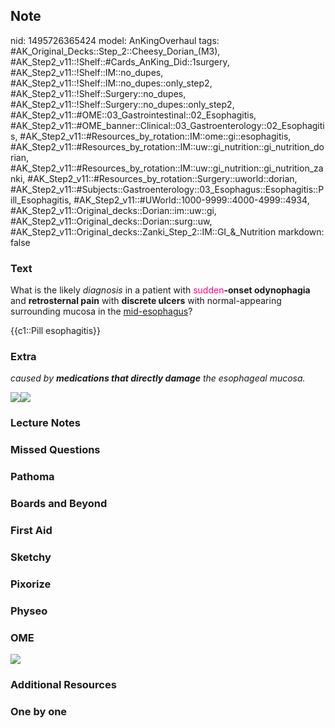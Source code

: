 ## Note
nid: 1495726365424
model: AnKingOverhaul
tags: #AK_Original_Decks::Step_2::Cheesy_Dorian_(M3), #AK_Step2_v11::!Shelf::#Cards_AnKing_Did::1surgery, #AK_Step2_v11::!Shelf::IM::no_dupes, #AK_Step2_v11::!Shelf::IM::no_dupes::only_step2, #AK_Step2_v11::!Shelf::Surgery::no_dupes, #AK_Step2_v11::!Shelf::Surgery::no_dupes::only_step2, #AK_Step2_v11::#OME::03_Gastrointestinal::02_Esophagitis, #AK_Step2_v11::#OME_banner::Clinical::03_Gastroenterology::02_Esophagitis, #AK_Step2_v11::#Resources_by_rotation::IM::ome::gi::esophagitis, #AK_Step2_v11::#Resources_by_rotation::IM::uw::gi_nutrition::gi_nutrition_dorian, #AK_Step2_v11::#Resources_by_rotation::IM::uw::gi_nutrition::gi_nutrition_zanki, #AK_Step2_v11::#Resources_by_rotation::Surgery::uworld::dorian, #AK_Step2_v11::#Subjects::Gastroenterology::03_Esophagus::Esophagitis::Pill_Esophagitis, #AK_Step2_v11::#UWorld::1000-9999::4000-4999::4934, #AK_Step2_v11::Original_decks::Dorian::im::uw::gi, #AK_Step2_v11::Original_decks::Dorian::surg::uw, #AK_Step2_v11::Original_decks::Zanki_Step_2::IM::GI_&_Nutrition
markdown: false

### Text
What is the likely <i>diagnosis</i> in a patient with <font color=
"#FC0280">sudden</font><b>-onset odynophagia</b> and
<b>retrosternal pain</b> with <b>discrete ulcers</b> with
normal-appearing surrounding mucosa in the <u>mid-esophagus</u>?
<div>
  {{c1::Pill esophagitis}}
</div>

### Extra
<i>caused by <b>medications that directly damage</b> the esophageal
mucosa.</i>
<div>
  <div><img src="mie.png"><img src=
  "paste-793151610552321.jpg"></div>
</div>

### Lecture Notes


### Missed Questions


### Pathoma


### Boards and Beyond


### First Aid


### Sketchy


### Pixorize


### Physeo


### OME
<div class="ome-widget">
  <a href=
  "https://onlinemeded.org/spa/gastroenterology/esophagitis/acquire?ref=anki">
  <img src="_OME_AnkiFlashcards_Lesson_6.png"></a>
</div>

### Additional Resources


### One by one

